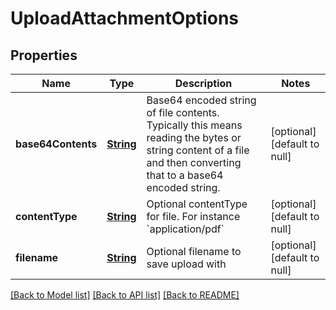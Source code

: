 # UploadAttachmentOptions
## Properties

Name | Type | Description | Notes
------------ | ------------- | ------------- | -------------
**base64Contents** | [**String**](string.md) | Base64 encoded string of file contents. Typically this means reading the bytes or string content of a file and then converting that to a base64 encoded string. | [optional] [default to null]
**contentType** | [**String**](string.md) | Optional contentType for file. For instance &#x60;application/pdf&#x60; | [optional] [default to null]
**filename** | [**String**](string.md) | Optional filename to save upload with | [optional] [default to null]

[[Back to Model list]](../README.md#documentation-for-models) [[Back to API list]](../README.md#documentation-for-api-endpoints) [[Back to README]](../README.md)

